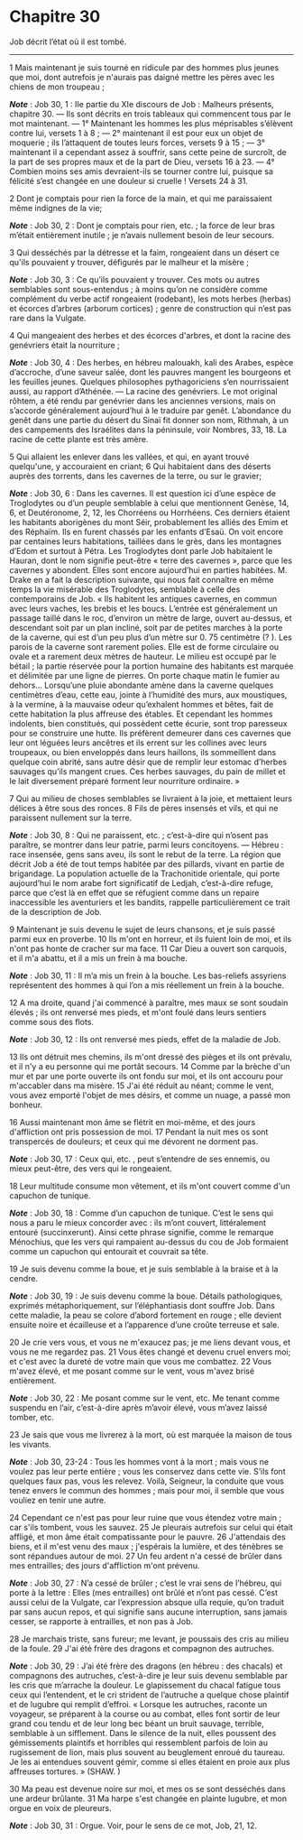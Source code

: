 # Chapitre 30

Job décrit l’état où il est tombé.

***

1 Mais maintenant je suis tourné en ridicule par des hommes plus jeunes que moi, dont autrefois je n'aurais pas daigné mettre les pères avec les chiens de mon troupeau ;

***Note*** :  Job 30, 1 : IIe partie du XIe discours de Job : Malheurs présents, chapitre 30. ― Ils sont décrits en trois tableaux qui commencent tous par le mot maintenant. ― 1° Maintenant les hommes les plus méprisables s’élèvent contre lui, versets 1 à 8 ; ― 2° maintenant il est pour eux un objet de moquerie ; ils l’attaquent de toutes leurs forces, versets 9 à 15 ; ― 3° maintenant il a cependant assez à souffrir, sans cette peine de surcroît, de la part de ses propres maux et de la part de Dieu, versets 16 à 23. ― 4° Combien moins ses amis devraient-ils se tourner contre lui, puisque sa félicité s’est changée en une douleur si cruelle ! Versets 24 à 31.

2 Dont je comptais pour rien la force de la main, et qui me paraissaient même indignes de la vie;

***Note*** :  Job 30, 2 : Dont je comptais pour rien, etc. ; la force de leur bras m’était entièrement inutile ; je n’avais nullement besoin de leur secours.

3 Qui desséchés par la détresse et la faim, rongeaient dans un désert ce qu'ils pouvaient y trouver, défigurés par le malheur et la misère ;

***Note*** :  Job 30, 3 : Ce qu’ils pouvaient y trouver. Ces mots ou autres semblables sont sous-entendus ; à moins qu’on ne considère comme complément du verbe actif rongeaient (rodebant), les mots herbes (herbas) et écorces d’arbres (arborum cortices) ; genre de construction qui n’est pas rare dans la Vulgate.

4 Qui mangeaient des herbes et des écorces d'arbres, et dont la racine des genévriers était la nourriture ;

***Note*** :  Job 30, 4 : Des herbes, en hébreu malouakh, kali des Arabes, espèce d’accroche, d’une saveur salée, dont les pauvres mangent les bourgeons et les feuilles jeunes. Quelques philosophes pythagoriciens s’en nourrissaient aussi, au rapport d’Athénée. ― La racine des genévriers. Le mot original rôhtem, a été rendu par genévrier dans les anciennes versions, mais on s’accorde généralement aujourd’hui à le traduire par genêt. L’abondance du genêt dans une partie du désert du Sinaï fit donner son nom, Rithmah, à un des campements des Israélites dans la péninsule, voir Nombres, 33, 18. La racine de cette plante est très amère.

5 Qui allaient les enlever dans les vallées, et qui, en ayant trouvé quelqu'une, y accouraient en criant; 6 Qui habitaient dans des déserts auprès des torrents, dans les cavernes de la terre, ou sur le gravier;

***Note*** :  Job 30, 6 : Dans les cavernes. Il est question ici d’une espèce de Troglodytes ou d’un peuple semblable à celui que mentionnent Genèse, 14, 6, et Deutéronome, 2, 12, les Chorréens ou Horrhéens. Ces derniers étaient les habitants aborigènes du mont Séir, probablement les alliés des Emim et des Réphaïm. Ils en furent chassés par les enfants d’Esaü. On voit encore par centaines leurs habitations, taillées dans le grès, dans les montagnes d’Edom et surtout à Pétra. Les Troglodytes dont parle Job habitaient le Hauran, dont le nom signifie peut-être « terre des cavernes », parce que les cavernes y abondent. Elles sont encore aujourd’hui en parties habitées. M. Drake en a fait la description suivante, qui nous fait connaître en même temps la vie misérable des Troglodytes, semblable à celle des contemporains de Job. « Ils habitent les antiques cavernes, en commun avec leurs vaches, les brebis et les boucs. L’entrée est généralement un passage taillé dans le roc, d’environ un mètre de large, ouvert au-dessus, et
descendant soit par un plan incliné, soit par de petites marches à la porte de la caverne, qui est d’un peu plus d’un mètre sur 0. 75 centimètre (? ). Les parois de la caverne sont rarement polies. Elle est de forme circulaire ou ovale et a rarement deux mètres de hauteur. Le milieu est occupé par le bétail ; la partie réservée pour la portion humaine des habitants est marquée et délimitée par une ligne de pierres. On porte chaque matin le fumier au dehors… Lorsqu’une pluie abondante amène dans la caverne quelques centimètres d’eau, cette eau, jointe à l’humidité des murs, aux moustiques, à la vermine, à la mauvaise odeur qu’exhalent hommes et bêtes, fait de cette habitation la plus affreuse des étables. Et cependant les hommes indolents, bien constitués, qui possèdent cette écurie, sont trop paresseux pour se construire une hutte. Ils préfèrent demeurer dans ces cavernes que leur ont léguées leurs ancêtres et ils errent sur les collines avec leurs troupeaux, ou bien enveloppés dans leurs haillons, ils
sommeillent dans quelque coin abrité, sans autre désir que de remplir leur estomac d’herbes sauvages qu’ils mangent crues. Ces herbes sauvages, du pain de millet et le lait diversement préparé forment leur nourriture ordinaire. »

7 Qui au milieu de choses semblables se livraient à la joie, et mettaient leurs délices à être sous des ronces. 8 Fils de pères insensés et vils, et qui ne paraissent nullement sur la terre.

***Note*** :  Job 30, 8 : Qui ne paraissent, etc. ; c’est-à-dire qui n’osent pas paraître, se montrer dans leur patrie, parmi leurs concitoyens. ― Hébreu : race insensée, gens sans aveu, ils sont le rebut de la terre. La région que décrit Job a été de tout temps habitée par des pillards, vivant en partie de brigandage. La population actuelle de la Trachonitide orientale, qui porte aujourd’hui le nom arabe fort significatif de Ledjah, c’est-à-dire refuge, parce que c’est là en effet que se réfugient comme dans un repaire inaccessible les aventuriers et les bandits, rappelle particulièrement ce trait de la description de Job.


9 Maintenant je suis devenu le sujet de leurs chansons, et je suis passé parmi eux en proverbe. 10 Ils m'ont en horreur, et ils fuient loin de moi, et ils n'ont pas honte de cracher sur ma face. 11 Car Dieu a ouvert son carquois, et il m'a abattu, et il a mis un frein à ma bouche.

***Note*** :  Job 30, 11 : Il m’a mis un frein à la bouche. Les bas-reliefs assyriens représentent des hommes à qui l’on a mis réellement un frein à la bouche.

12 A ma droite, quand j'ai commencé à paraître, mes maux se sont soudain élevés ; ils ont renversé mes pieds, et m'ont foulé dans leurs sentiers comme sous des flots.

***Note*** :  Job 30, 12 : Ils ont renversé mes pieds, effet de la maladie de Job.

13 Ils ont détruit mes chemins, ils m'ont dressé des pièges et ils ont prévalu, et il n'y a eu personne qui me portât secours. 14 Comme par la brèche d'un mur et par une porte ouverte ils ont fondu sur moi, et ils ont accouru pour m'accabler dans ma misère. 15 J'ai été réduit au néant; comme le vent, vous avez emporté l'objet de mes désirs, et comme un nuage, a passé mon bonheur.


16 Aussi maintenant mon âme se flétrit en moi-même, et des jours d'affliction ont pris possession de moi. 17 Pendant la nuit mes os sont transpercés de douleurs; et ceux qui me dévorent ne dorment pas.

***Note*** :  Job 30, 17 : Ceux qui, etc. , peut s’entendre de ses ennemis, ou mieux peut-être, des vers qui le rongeaient.

18 Leur multitude consume mon vêtement, et ils m'ont couvert comme d'un capuchon de tunique.

***Note*** :  Job 30, 18 : Comme d’un capuchon de tunique. C’est le sens qui nous a paru le mieux concorder avec : ils m’ont couvert, littéralement entouré (succinxerunt). Ainsi cette phrase signifie, comme le remarque Ménochius, que les vers qui rampaient au-dessus du cou de Job formaient comme un capuchon qui entourait et couvrait sa tête.

19 Je suis devenu comme la boue, et je suis semblable à la braise et à la cendre.

***Note*** :  Job 30, 19 : Je suis devenu comme la boue. Détails pathologiques, exprimés métaphoriquement, sur l’éléphantiasis dont souffre Job. Dans cette maladie, la peau se colore d’abord fortement en rouge ; elle devient ensuite noire et écailleuse et a l’apparence d’une croûte terreuse et sale.

20 Je crie vers vous, et vous ne m'exaucez pas; je me liens devant vous, et vous ne me regardez pas. 21 Vous êtes changé et devenu cruel envers moi; et c'est avec la dureté de votre main que vous me combattez. 22 Vous m'avez élevé, et me posant comme sur le vent, vous m'avez brisé entièrement.

***Note*** :  Job 30, 22 : Me posant comme sur le vent, etc. Me tenant comme suspendu en l’air, c’est-à-dire après m’avoir élevé, vous m’avez laissé tomber, etc.

23 Je sais que vous me livrerez à la mort, où est marquée la maison de tous les vivants.

***Note*** :  Job 30, 23-24 : Tous les hommes vont à la mort ; mais vous ne voulez pas leur perte entière ; vous les conservez dans cette vie. S’ils font quelques faux pas, vous les relevez. Voilà, Seigneur, la conduite que vous tenez envers le commun des hommes ; mais pour moi, il semble que vous vouliez en tenir une autre.


24 Cependant ce n'est pas pour leur ruine que vous étendez votre main ; car s'ils tombent, vous les sauvez. 25 Je pleurais autrefois sur celui qui était affligé, et mon âme était compatissante pour le pauvre. 26 J'attendais des biens, et il m'est venu des maux ; j'espérais la lumière, et des ténèbres se sont répandues autour de moi. 27 Un feu ardent n'a cessé de brûler dans mes entrailles; des jours d'affliction m'ont prévenu.

***Note*** :  Job 30, 27 : N’a cessé de brûler ; c’est le vrai sens de l’hébreu, qui porte à la lettre : Elles (mes entrailles) ont brûlé et n’ont pas cessé. C’est aussi celui de la Vulgate, car l’expression absque ulla requie, qu’on traduit par sans aucun repos, et qui signifie sans aucune interruption, sans jamais cesser, se rapporte à entrailles, et non pas à Job.

28 Je marchais triste, sans fureur; me levant, je poussais des cris au milieu de la foule. 29 J'ai été frère des dragons et compagnon des autruches.

***Note*** :  Job 30, 29 : J’ai été frère des dragons (en hébreu : des chacals) et compagnons des autruches, c’est-à-dire je leur suis devenu semblable par les cris que m’arrache la douleur. Le glapissement du chacal fatigue tous ceux qui l’entendent, et le cri strident de l’autruche a quelque chose plaintif et de lugubre qui remplit d’effroi. « Lorsque les autruches, raconte un voyageur, se préparent à la course ou au combat, elles font sortir de leur grand cou tendu et de leur long bec béant un bruit sauvage, terrible, semblable à un sifflement. Dans le silence de la nuit, elles poussent des gémissements plaintifs et horribles qui ressemblent parfois de loin au rugissement de lion, mais plus souvent au beuglement enroué du taureau. Je les ai entendues souvent gémir, comme si elles étaient en proie aux plus affreuses tortures. » (SHAW. )

30 Ma peau est devenue noire sur moi, et mes os se sont desséchés dans une ardeur brûlante. 31 Ma harpe s'est changée en plainte lugubre, et mon orgue en voix de pleureurs.

***Note*** :  Job 30, 31 : Orgue. Voir, pour le sens de ce mot, Job, 21, 12.


